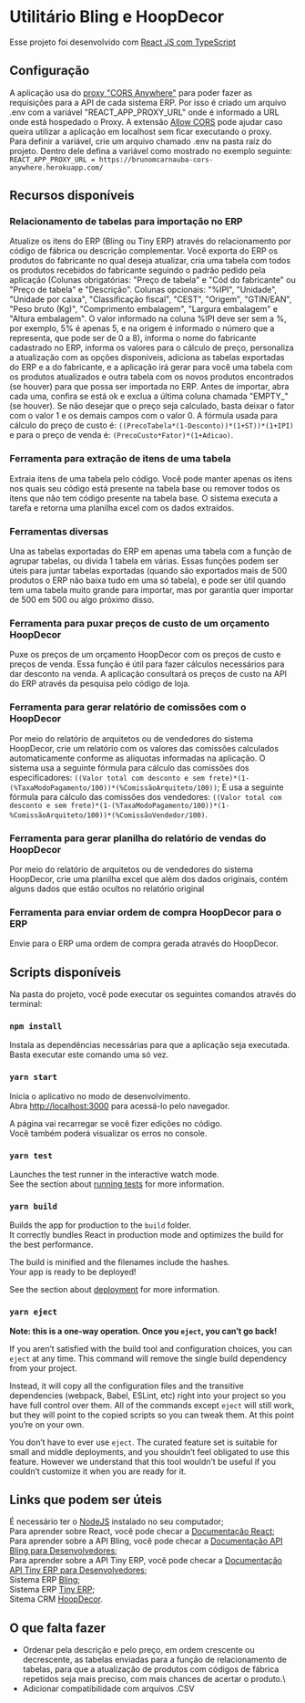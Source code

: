 # Utilitário Bling e HoopDecor

Esse projeto foi desenvolvido com [React JS com TypeScript](https://github.com/facebook/create-react-app) 

## Configuração
A aplicação usa do [proxy "CORS Anywhere"](https://github.com/Rob--W/cors-anywhere) para poder fazer as requisições para a API de cada sistema ERP. Por isso é criado um arquivo .env com a variável "REACT_APP_PROXY_URL" onde é informado a URL onde está hospedado o Proxy. A extensão [Allow CORS](https://chrome.google.com/webstore/detail/allow-cors-access-control/lhobafahddgcelffkeicbaginigeejlf?hl=pt) pode ajudar caso queira utilizar a aplicação em localhost sem ficar executando o proxy.\
Para definir a variável, crie um arquivo chamado .env na pasta raíz do projeto. Dentro dele defina a variável como mostrado no exemplo seguinte: `REACT_APP_PROXY_URL = https://brunomcarnauba-cors-anywhere.herokuapp.com/`

## Recursos disponíveis

### Relacionamento de tabelas para importação no ERP
Atualize os itens do ERP (Bling ou Tiny ERP) através do relacionamento por código de fábrica ou descrição complementar. Você exporta do ERP os produtos do fabricante no qual deseja atualizar, cria uma tabela com todos os produtos recebidos do fabricante seguindo o padrão pedido pela aplicação (Colunas obrigatórias: "Preço de tabela" e "Cód do fabricante" ou "Preço de tabela" e "Descrição". Colunas opcionais: "%IPI", "Unidade", "Unidade por caixa", "Classificação fiscal", "CEST", "Origem", "GTIN/EAN", "Peso bruto (Kg)", "Comprimento embalagem", "Largura embalagem" e "Altura embalagem". O valor informado na coluna %IPI deve ser sem a %, por exemplo, 5% é apenas 5, e na origem é informado o número que a representa, que pode ser de 0 a 8), informa o nome do fabricante cadastrado no ERP, informa os valores para o cálculo de preço, personaliza a atualização com as opções disponíveis, adiciona as tabelas exportadas do ERP e a do fabricante, e a aplicação irá gerar para você uma tabela com os produtos atualizados e outra tabela com os novos produtos encontrados (se houver) para que possa ser importada no ERP. Antes de importar, abra cada uma, confira se está ok e exclua a última coluna chamada "EMPTY_" (se houver). Se não desejar que o preço seja calculado, basta deixar o fator com o valor 1 e os demais campos com o valor 0.
A fórmula usada para cálculo do preço de custo é: `((PrecoTabela*(1-Desconto))*(1+ST))*(1+IPI)` e para o preço de venda é: `(PrecoCusto*Fator)*(1+Adicao)`.

### Ferramenta para extração de itens de uma tabela
Extraia itens de uma tabela pelo código. Você pode manter apenas os itens nos quais seu código está presente na tabela base ou remover todos os itens que não tem código presente na tabela base. O sistema executa a tarefa e retorna uma planilha excel com os dados extraídos.

### Ferramentas diversas
Una as tabelas exportadas do ERP em apenas uma tabela com a função de agrupar tabelas, ou divida 1 tabela em várias.
Essas funções podem ser úteis para juntar tabelas exportadas (quando são exportados mais de 500 produtos o ERP não baixa tudo em uma só tabela), e pode ser útil quando tem uma tabela muito grande para importar, mas por garantia quer importar de 500 em 500 ou algo próximo disso.

### Ferramenta para puxar preços de custo de um orçamento HoopDecor
Puxe os preços de um orçamento HoopDecor com os preços de custo e preços de venda. Essa função é útil para fazer cálculos necessários para dar desconto na venda.
A aplicação consultará os preços de custo na API do ERP através da pesquisa pelo código de loja.

### Ferramenta para gerar relatório de comissões com o HoopDecor
Por meio do relatório de arquitetos ou de vendedores do sistema HoopDecor, crie um relatório com os valores das comissões calculados automaticamente conforme as alíquotas informadas na aplicação.
O sistema usa a seguinte fórmula para cálculo das comissões dos especificadores: `((Valor total com desconto e sem frete)*(1-(%TaxaModoPagamento/100))*(%ComissãoArquiteto/100))`;
E usa a seguinte fórmula para cálculo das comissões dos vendedores: `((Valor total com desconto e sem frete)*(1-(%TaxaModoPagamento/100))*(1-%ComissãoArquiteto/100))*(%ComissãoVendedor/100)`.

### Ferramenta para gerar planilha do relatório de vendas do HoopDecor
Por meio do relatório de arquitetos ou de vendedores do sistema HoopDecor, crie uma planilha excel que além dos dados originais, contém alguns dados que estão ocultos no relatório original

### Ferramenta para enviar ordem de compra HoopDecor para o ERP
Envie para o ERP uma ordem de compra gerada através do HoopDecor.

## Scripts disponíveis

Na pasta do projeto, você pode executar os seguintes comandos através do terminal:

### `npm install`

Instala as dependências necessárias para que a aplicação seja executada. Basta executar este comando uma só vez.

### `yarn start`

Inicia o aplicativo no modo de desenvolvimento.\
Abra [http://localhost:3000](http://localhost:3000) para acessá-lo pelo navegador.

A página vai recarregar se você fizer edições no código.\
Você também poderá visualizar os erros no console.

### `yarn test`

Launches the test runner in the interactive watch mode.\
See the section about [running tests](https://facebook.github.io/create-react-app/docs/running-tests) for more information.

### `yarn build`

Builds the app for production to the `build` folder.\
It correctly bundles React in production mode and optimizes the build for the best performance.

The build is minified and the filenames include the hashes.\
Your app is ready to be deployed!

See the section about [deployment](https://facebook.github.io/create-react-app/docs/deployment) for more information.

### `yarn eject`

**Note: this is a one-way operation. Once you `eject`, you can’t go back!**

If you aren’t satisfied with the build tool and configuration choices, you can `eject` at any time. This command will remove the single build dependency from your project.

Instead, it will copy all the configuration files and the transitive dependencies (webpack, Babel, ESLint, etc) right into your project so you have full control over them. All of the commands except `eject` will still work, but they will point to the copied scripts so you can tweak them. At this point you’re on your own.

You don’t have to ever use `eject`. The curated feature set is suitable for small and middle deployments, and you shouldn’t feel obligated to use this feature. However we understand that this tool wouldn’t be useful if you couldn’t customize it when you are ready for it.

## Links que podem ser úteis

É necessário ter o [NodeJS](https://nodejs.org/en/) instalado no seu computador;<br/>
Para aprender sobre React, você pode checar a [Documentação React](https://reactjs.org/);<br/>
Para aprender sobre a API Bling, você pode checar a [Documentação API Bling para Desenvolvedores](https://ajuda.bling.com.br/hc/pt-br/categories/360002186394-API-para-Desenvolvedores);<br/>
Para aprender sobre a API Tiny ERP, você pode checar a [Documentação API Tiny ERP para Desenvolvedores](https://www.tiny.com.br/ajuda/api/api2);<br/>
Sistema ERP [Bling](https://www.bling.com.br/home);<br/>
Sistema ERP [Tiny ERP](https://www.tiny.com.br/);<br/>
Sitema CRM [HoopDecor](https://hoopdecor.com/).

## O que falta fazer

- Ordenar pela descrição e pelo preço, em ordem crescente ou decrescente, as tabelas enviadas para a função de relacionamento de tabelas, para que a atualização de produtos com códigos de fábrica repetidos seja mais preciso, com mais chances de acertar o produto.\
- Adicionar compatibilidade com arquivos .CSV
